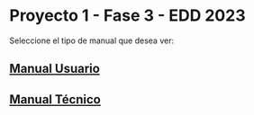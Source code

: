 # Proyecto 1 - Fase 3 - EDD 2023

Seleccione el tipo de manual que desea ver:

## [Manual Usuario](./Manual%20Usuario.md)

## [Manual Técnico](./Manual%20Tecnico.md)
